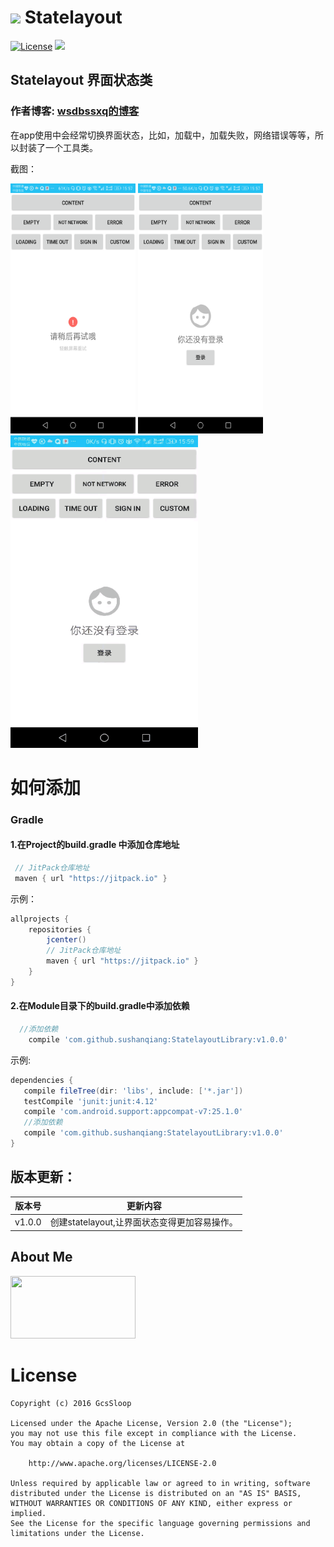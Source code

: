 # <img src="http://ww2.sinaimg.cn/large/005Xtdi2jw1f2jqaxc47fj3074074mxf.jpg" width=32 /> Statelayout

[![License](https://img.shields.io/badge/license-Apache%202-green.svg)](https://www.apache.org/licenses/LICENSE-2.0)
[![](https://jitpack.io/v/sushanqiang/StatelayoutLibrary.svg)](https://jitpack.io/#sushanqiang/StatelayoutLibrary)

## Statelayout 界面状态类
### 作者博客: [wsdbssxq的博客](http://blog.csdn.net/wsdbssxq/article/details/70272703)

 在app使用中会经常切换界面状态，比如，加载中，加载失败，网络错误等等，所以封装了一个工具类。

 截图：

<img src="https://github.com/sushanqiang/StatelayoutLibrary/blob/master/img/Screenshot_20170420-155733.png" width=200 height=400 />

<img src="https://github.com/sushanqiang/StatelayoutLibrary/blob/master/img/Screenshot_20170420-155743.png" width=200 height=400 />

<img src="https://github.com/sushanqiang/StatelayoutLibrary/blob/master/img/2017-04-20_16_18_29.gif" width=300 height=500/>

# 如何添加
### Gradle
#### 1.在Project的build.gradle 中添加仓库地址
``` gradle
 // JitPack仓库地址
 maven { url "https://jitpack.io" }
```

示例：
``` gradle
allprojects {
    repositories {
        jcenter()
        // JitPack仓库地址
        maven { url "https://jitpack.io" }
    }
}
```
#### 2.在Module目录下的build.gradle中添加依赖
```gradle
  //添加依赖
    compile 'com.github.sushanqiang:StatelayoutLibrary:v1.0.0'
```

示例:
 ``` gradle
dependencies {
    compile fileTree(dir: 'libs', include: ['*.jar'])
    testCompile 'junit:junit:4.12'
    compile 'com.android.support:appcompat-v7:25.1.0'
    //添加依赖
    compile 'com.github.sushanqiang:StatelayoutLibrary:v1.0.0'
}
```
 
## 版本更新：
版本号 | 更新内容
:-----:| ------------
v1.0.0 | 创建statelayout,让界面状态变得更加容易操作。
 



## About Me

<a href="http://blog.csdn.net/wsdbssxq?viewmode=contents" target="_blank"> <img src="http://avatar.csdn.net/C/5/3/3_wsdbssxq.jpg" width=200 height=100 /> </a>

# License
```
Copyright (c) 2016 GcsSloop

Licensed under the Apache License, Version 2.0 (the "License");
you may not use this file except in compliance with the License.
You may obtain a copy of the License at

    http://www.apache.org/licenses/LICENSE-2.0

Unless required by applicable law or agreed to in writing, software
distributed under the License is distributed on an "AS IS" BASIS,
WITHOUT WARRANTIES OR CONDITIONS OF ANY KIND, either express or implied.
See the License for the specific language governing permissions and
limitations under the License.
```

